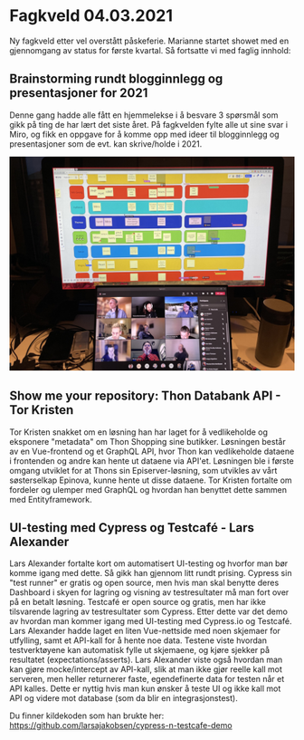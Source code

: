 # Fagkveld 04.03.2021

Ny fagkveld etter vel overstått påskeferie. Marianne startet showet med en gjennomgang av status for første kvartal. Så fortsatte vi med faglig innhold:

## Brainstorming rundt blogginnlegg og presentasjoner for 2021

Denne gang hadde alle fått en hjemmelekse i å besvare 3 spørsmål som gikk på ting de har lært det siste året. På fagkvelden fylte alle ut sine svar i Miro, og fikk en oppgave for å komme opp med ideer til blogginnlegg og presentasjoner som de evt. kan skrive/holde i 2021.

![Miro brainstorming](https://github.com/novanet/fagkvelder/blob/master/docs/20210408/content/IMG_0777.jpg)

## Show me your repository: Thon Databank API - Tor Kristen

Tor Kristen snakket om en løsning han har laget for å vedlikeholde og eksponere "metadata" om Thon Shopping sine butikker. Løsningen består av en Vue-frontend og et GraphQL API, hvor Thon kan vedlikeholde dataene i frontenden og andre kan hente ut dataene via API'et. Løsningen ble i første omgang utviklet for at Thons sin Episerver-løsning, som utvikles av vårt søsterselkap Epinova, kunne hente ut disse dataene. Tor Kristen fortalte om fordeler og ulemper med GraphQL og hvordan han benyttet dette sammen med Entityframework.

## UI-testing med Cypress og Testcafé - Lars Alexander

Lars Alexander fortalte kort om automatisert UI-testing og hvorfor man bør komme igang med dette. Så gikk han gjennom litt rundt prising. Cypress sin "test runner" er gratis og open source, men hvis man skal benytte deres Dashboard i skyen for lagring og visning av testresultater må man fort over på en betalt løsning. Testcafé er open source og gratis, men har ikke tilsvarende lagring av testresultater som Cypress. Etter dette var det demo av hvordan man kommer igang med UI-testing med Cypress.io og Testcafé. Lars Alexander hadde laget en liten Vue-nettside med noen skjemaer for utfylling, samt et API-kall for å hente noe data. Testene viste hvordan testverktøyene kan automatisk fylle ut skjemaene, og kjøre sjekker på resultatet (expectations/asserts). Lars Alexander viste også hvordan man kan gjøre mocke/intercept av API-kall, slik at man ikke gjør reelle kall mot serveren, men heller returnerer faste, egendefinerte data for testen når et API kalles. Dette er nyttig hvis man kun ønsker å teste UI og ikke kall mot API og videre mot database (som da blir en integrasjonstest).

Du finner kildekoden som han brukte her:
https://github.com/larsajakobsen/cypress-n-testcafe-demo
